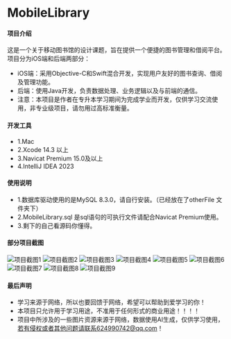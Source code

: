 # MobileLibrary

#### 项目介绍
这是一个关于移动图书馆的设计课题，旨在提供一个便捷的图书管理和借阅平台。项目分为iOS端和后端两部分：
 - iOS端：采用Objective-C和Swift混合开发，实现用户友好的图书查询、借阅及管理功能。
 - 后端：使用Java开发，负责数据处理、业务逻辑以及与前端的通信。
 - 注意：本项目是作者在专升本学习期间为完成学业而开发，仅供学习交流使用，非专业级项目，请勿用过高标准衡量。

#### 开发工具
- 1.Mac  
- 2.Xcode 14.3 以上
- 3.Navicat Premium 15.0及以上
- 4.IntelliJ IDEA 2023

#### 使用说明
- 1.数据库驱动使用的是MySQL 8.3.0，请自行安装。（已经放在了otherFile 文件夹下）
- 2.MobileLibrary.sql 是sql语句的可执行文件请配合Navicat Premium使用。
- 3.剩下的自己看源码你懂得。
#### 部分项目截图  
  ![项目截图1](https://github.com/624990742/MobileLibrary/blob/main/images/1.png)
  ![项目截图2](https://github.com/624990742/MobileLibrary/blob/main/images/2.png)
  ![项目截图3](https://github.com/624990742/MobileLibrary/blob/main/images/3.png)
  ![项目截图4](https://github.com/624990742/MobileLibrary/blob/main/images/4.png)
  ![项目截图5](https://github.com/624990742/MobileLibrary/blob/main/images/5.png)
  ![项目截图6](https://github.com/624990742/MobileLibrary/blob/main/imagest/6.png)
  ![项目截图7](https://github.com/624990742/MobileLibrary/blob/main/images/7.png)
  ![项目截图8](https://github.com/624990742/MobileLibrary/blob/main/images/8.png)
  ![项目截图9](https://github.com/624990742/MobileLibrary/blob/main/images/9.png)
  
#### 最后声明

- 学习来源于网络，所以也要回馈于网络，希望可以帮助到爱学习的你！
- 本项目只允许用于学习用途，不准用于任何形式的商业用途！！！！
- 项目中所涉及的一些图片资源来源于网络，数据使用AI生成，仅供学习使用，若有侵权或者其他问题请联系624990742@qq.com！




